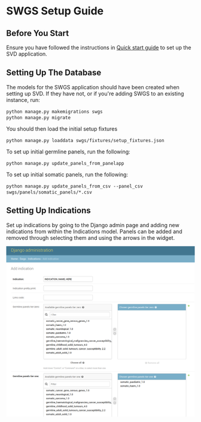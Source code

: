 # SWGS Setup Guide

## Before You Start
Ensure you have followed the instructions in [Quick start guide](https://awgl.github.io/somatic_db/developer_guide/quick_install/) to set up the SVD application.

## Setting Up The Database
The  models for the SWGS application should have been created when setting up SVD. If they have not, or if you're adding SWGS to an existing instance, run:
```
python manage.py makemigrations swgs
python manage.py migrate
```
You should then load the initial setup fixtures
```
python manage.py loaddata swgs/fixtures/setup_fixtures.json
```

To set up initial germline panels, run the following:
```
python manage.py update_panels_from_panelapp
```

To set up initial somatic panels, run the following:
```
python manage.py update_panels_from_csv --panel_csv swgs/panels/somatic_panels/*.csv
```

## Setting Up Indications
Set up indications by going to the Django admin page and adding new indications from within the Indications model. Panels can be added and removed through selecting them and using the arrows in the widget.

![Database schema](../_images/swgs_indication.png)